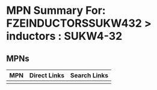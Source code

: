 



# MPN Summary For: FZEINDUCTORSSUKW432 > inductors : SUKW4-32

## MPNs
  

|MPN|Direct Links|Search Links|
| :--- | :--- | :--- |
||||
